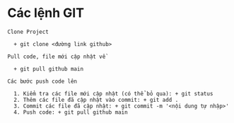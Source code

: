 # Các lệnh GIT
``
  Clone Project
``
```
  + git clone <đường link github>
```
``
  Pull code, file mới cập nhật về
``
```
  + git pull github main
```
``
  Các bước push code lên
``
```
  1. Kiểm tra các file mới cập nhật (có thể bỏ qua): + git status
  2. Thêm các file đã cập nhật vào commit: + git add .
  3. Commit các file đã cập nhật: + git commit -m '<nội dung tự nhập>'
  4. Push code: + git pull github main
```
